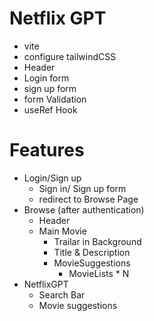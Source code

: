 # Netflix GPT
- vite
- configure tailwindCSS
- Header
- Login form
- sign up form
- form Validation
- useRef Hook

# Features
- Login/Sign up
    - Sign in/ Sign up form
    - redirect to Browse Page
- Browse (after authentication)
    - Header
    - Main Movie
        - Trailar in Background
        - Title & Description
        - MovieSuggestions
            - MovieLists * N
- NetflixGPT
    - Search Bar
    - Movie suggestions